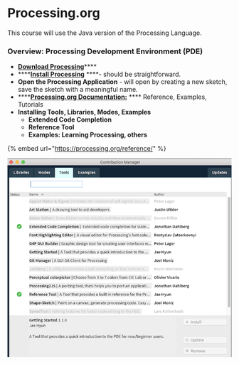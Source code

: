 # Processing.org

This course will use the Java version of the Processing Language.

### Overview: Processing Development Environment \(PDE\)

* [**Download Processing**](https://processing.org/download/)\*\*\*\*
* \*\*\*\*[**Install Processing**](processing.md#installing-processing) ****- should be straightforward.
* **Open the Processing Application** - will open by creating a new sketch, save the sketch with a meaningful name.
* \*\*\*\*[**Processing.org Documentation:**](https://processing.org/reference/) **** Reference, Examples, Tutorials
* **Installing Tools, Libraries, Modes, Examples**
  * **Extended Code Completion**
  * **Reference Tool**
  * **Examples: Learning Processing, others**

{% embed url="https://processing.org/reference/" %}

![Open the Tools &amp;gt; Add Tool Menu Option](../../.gitbook/assets/screen-shot-2021-01-24-at-2.18.06-pm.png)



